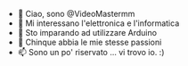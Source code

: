 - 👋 Ciao, sono @VideoMastermm
- 👀 Mi interessano l'elettronica e l'informatica
- 🌱 Sto imparando ad utilizzare Arduino
- 💞️ Chinque abbia le mie stesse passioni
- 📫 Sono un po' riservato ... vi trovo io. :)

<!---
VideoMastermm/VideoMastermm is a ✨ special ✨ repository because its `README.md` (this file) appears on your GitHub profile.
You can click the Preview link to take a look at your changes.
--->
